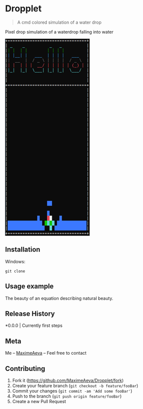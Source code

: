 # Dropplet
> A cmd colored simulation of a water drop

Pixel drop simulation of a waterdrop falling into water

![Hey!](https://github.com/MaximeAeva/Dropplet/blob/master/res/hello.PNG)

## Installation
Windows:

```console
git clone
```

## Usage example

The beauty of an equation describing natural beauty.

## Release History

*0.0.0
|   Currently first steps

## Meta

Me – [MaximeAeva](https://github.com/MaximeAeva) – Feel free to contact

## Contributing

1. Fork it (<https://github.com/MaximeAeva/Dropplet/fork>)
2. Create your feature branch (`git checkout -b feature/fooBar`)
3. Commit your changes (`git commit -am 'Add some fooBar'`)
4. Push to the branch (`git push origin feature/fooBar`)
5. Create a new Pull Request
